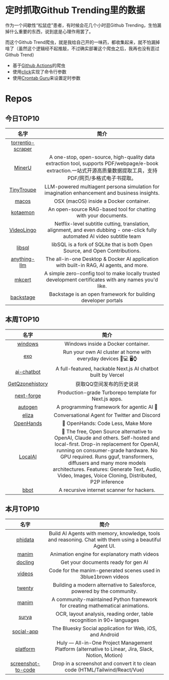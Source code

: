 # 定时抓取Github Trending里的数据

作为一个间歇性“松鼠症”患者，有时候会花几个小时逛Github Trending，生怕漏掉什么重要的东西，说到底是心理作用罢了。

而这个Github Trend爬虫，就是我给自己开的一味药，都收集起来，就不怕漏掉啥了（虽然这个逻辑经不起推敲，不过确实部署这个爬虫之后，我再也没有逛过Github Trend）

* 基于[Github Actions](https://docs.github.com/en/actions)的爬虫
* 使用[click](https://github.com/pallets/click)实现了命令行参数
* 使用[Crontab Guru](https://crontab.guru/)来设置定时参数

# Repos
## 今日TOP10 
<!-- START OF DAILY_TOP10_REPOS -->
| 名字 | 简介 |
| :----: | :----: |
| [torrentio-scraper](https://github.com/TheBeastLT/torrentio-scraper) |  |
| [MinerU](https://github.com/opendatalab/MinerU) | A one-stop, open-source, high-quality data extraction tool, supports PDF/webpage/e-book extraction.一站式开源高质量数据提取工具，支持PDF/网页/多格式电子书提取。 |
| [TinyTroupe](https://github.com/microsoft/TinyTroupe) | LLM-powered multiagent persona simulation for imagination enhancement and business insights. |
| [macos](https://github.com/dockur/macos) | OSX (macOS) inside a Docker container. |
| [kotaemon](https://github.com/Cinnamon/kotaemon) | An open-source RAG-based tool for chatting with your documents. |
| [VideoLingo](https://github.com/Huanshere/VideoLingo) | Netflix-level subtitle cutting, translation, alignment, and even dubbing - one-click fully automated AI video subtitle team | Netflix级字幕切割、翻译、对齐、甚至加上配音，一键全自动视频搬运AI字幕组 |
| [libsql](https://github.com/tursodatabase/libsql) | libSQL is a fork of SQLite that is both Open Source, and Open Contributions. |
| [anything-llm](https://github.com/Mintplex-Labs/anything-llm) | The all-in-one Desktop & Docker AI application with built-in RAG, AI agents, and more. |
| [mkcert](https://github.com/FiloSottile/mkcert) | A simple zero-config tool to make locally trusted development certificates with any names you'd like. |
| [backstage](https://github.com/backstage/backstage) | Backstage is an open framework for building developer portals |
<!-- END OF DAILY_TOP10_REPOS -->

## 本周TOP10
<!-- START OF WEEKLY_TOP10_REPOS -->
| 名字 | 简介 |
| :----: | :----: |
| [windows](https://github.com/dockur/windows) | Windows inside a Docker container. |
| [exo](https://github.com/exo-explore/exo) | Run your own AI cluster at home with everyday devices 📱💻 🖥️⌚ |
| [ai-chatbot](https://github.com/vercel/ai-chatbot) | A full-featured, hackable Next.js AI chatbot built by Vercel |
| [GetQzonehistory](https://github.com/LibraHp/GetQzonehistory) | 获取QQ空间发布的历史说说 |
| [next-forge](https://github.com/haydenbleasel/next-forge) | Production-grade Turborepo template for Next.js apps. |
| [autogen](https://github.com/microsoft/autogen) | A programming framework for agentic AI 🤖 |
| [eliza](https://github.com/ai16z/eliza) | Conversational Agent for Twitter and Discord |
| [OpenHands](https://github.com/All-Hands-AI/OpenHands) | 🙌 OpenHands: Code Less, Make More |
| [LocalAI](https://github.com/mudler/LocalAI) | 🤖 The free, Open Source alternative to OpenAI, Claude and others. Self-hosted and local-first. Drop-in replacement for OpenAI, running on consumer-grade hardware. No GPU required. Runs gguf, transformers, diffusers and many more models architectures. Features: Generate Text, Audio, Video, Images, Voice Cloning, Distributed, P2P inference |
| [bbot](https://github.com/blacklanternsecurity/bbot) | A recursive internet scanner for hackers. |
<!-- END OF WEEKLY_TOP10_REPOS -->

## 本月TOP10
<!-- START OF MONTHLY_TOP10_REPOS -->
| 名字 | 简介 |
| :----: | :----: |
| [phidata](https://github.com/phidatahq/phidata) | Build AI Agents with memory, knowledge, tools and reasoning. Chat with them using a beautiful Agent UI. |
| [manim](https://github.com/3b1b/manim) | Animation engine for explanatory math videos |
| [docling](https://github.com/DS4SD/docling) | Get your documents ready for gen AI |
| [videos](https://github.com/3b1b/videos) | Code for the manim-generated scenes used in 3blue1brown videos |
| [twenty](https://github.com/twentyhq/twenty) | Building a modern alternative to Salesforce, powered by the community. |
| [manim](https://github.com/ManimCommunity/manim) | A community-maintained Python framework for creating mathematical animations. |
| [surya](https://github.com/VikParuchuri/surya) | OCR, layout analysis, reading order, table recognition in 90+ languages |
| [social-app](https://github.com/bluesky-social/social-app) | The Bluesky Social application for Web, iOS, and Android |
| [platform](https://github.com/hcengineering/platform) | Huly — All-in-One Project Management Platform (alternative to Linear, Jira, Slack, Notion, Motion) |
| [screenshot-to-code](https://github.com/abi/screenshot-to-code) | Drop in a screenshot and convert it to clean code (HTML/Tailwind/React/Vue) |
<!-- END OF MONTHLY_TOP10_REPOS -->
